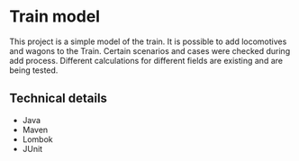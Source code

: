 # Train model

This project is a simple model of the train. It is possible to add locomotives and wagons to the Train. Certain scenarios and cases were checked during add process. Different calculations for different fields are existing and are being tested.
## Technical details
- Java
- Maven
- Lombok
- JUnit
